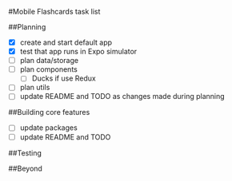 #Mobile Flashcards task list

##Planning
- [X] create and start default app
- [X] test that app runs in Expo simulator
- [ ] plan data/storage
- [ ] plan components
	- [ ] Ducks if use Redux
- [ ] plan utils
- [ ] update README and TODO as changes made during planning

##Building core features
- [ ] update packages
- [ ] update README and TODO

##Testing

##Beyond

